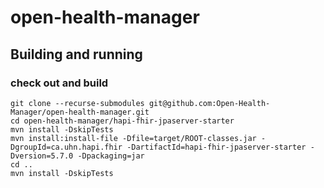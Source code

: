 # open-health-manager

## Building and running

### check out and build
```shell
git clone --recurse-submodules git@github.com:Open-Health-Manager/open-health-manager.git
cd open-health-manager/hapi-fhir-jpaserver-starter
mvn install -DskipTests
mvn install:install-file -Dfile=target/ROOT-classes.jar -DgroupId=ca.uhn.hapi.fhir -DartifactId=hapi-fhir-jpaserver-starter -Dversion=5.7.0 -Dpackaging=jar
cd ..
mvn install -DskipTests
```
